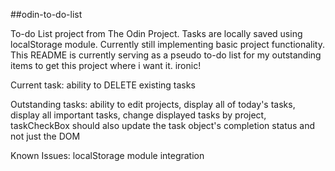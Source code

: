 ##odin-to-do-list

To-do List project from The Odin Project. Tasks are locally saved using localStorage module. Currently still implementing basic project functionality. This README is currently serving as a pseudo to-do list for my outstanding items to get this project where i want it. ironic!

Current task: ability to DELETE existing tasks

Outstanding tasks: ability to edit projects, display all of today's tasks, display all important tasks, change displayed tasks by project, taskCheckBox should also update the task object's completion status and not just the DOM

Known Issues: localStorage module integration
